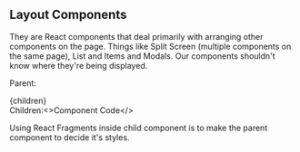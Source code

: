## Layout Components

They are React components that deal primarily with arranging other components on the page. Things like Split Screen (multiple components on the same page), List and Items and Modals. Our components shouldn't know where they're being displayed.

Parent:<div>{children}</div> Children:<>Component Code</>

Using React Fragments inside child component is to make the parent component to decide it's styles.
